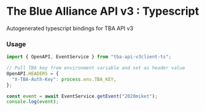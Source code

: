 # The Blue Alliance API v3 : Typescript

Autogenerated typescript bindings for TBA API v3

### Usage

```ts
import { OpenAPI, EventService } from "tba-api-v3client-ts";

// Pull TBA key from environment variable and set as header value
OpenAPI.HEADERS = {
  "X-TBA-Auth-Key": process.env.TBA_KEY,
};

const event = await EventService.getEvent("2020miket");
console.log(event);
```
